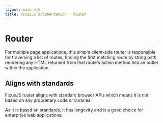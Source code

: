 ```yaml
---
layout: main.njk
title: FicusJS documentation - Router
---
```

# Router

For multiple page applications, this simple client-side router is responsible for traversing a list of routes, finding the first matching route by string path, rendering any HTML returned from that route's action method into an outlet within the application.

## Aligns with standards

FicusJS router aligns with standard browser APIs which means it is not based on any proprietary code or libraries.

As it is based on standards, it has longevity and is a good choice for enterprise web applications.
